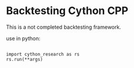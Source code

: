 # Backtesting Cython CPP

This is a not completed backtesting framework.

use in python:

```python3

import cython_research as rs
rs.run(**args)

```
